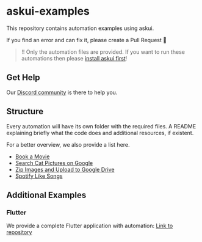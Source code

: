 # askui-examples

This repository contains automation examples using askui.

If you find an error and can fix it, please create a Pull Request 🥰

> ‼️ Only the automation files are provided. If you want to run these automations then please [install askui first](https://docs.askui.com/docs/general/Getting%20Started/getting-started)!

## Get Help
Our [Discord community](https://discord.gg/KFYJ5xuyBA) is there to help you.

## Structure
Every automation will have its own folder with the required files. A README explaining briefly what the code does and additional resources, if existent.

For a better overview, we also provide a list here.

* [Book a Movie](book-a-movie)
* [Search Cat Pictures on Google](search-cat-pictures)
* [Zip Images and Upload to Google Drive](zip-images-upload-google-drive)
* [Spotify Like Songs](spotify-like-songs)

<!--- * [Coming soon! Search on AirBnB](search-airbnb) --->
<!--- * [Coming soon! 2 Factor Authentication with Android device on GitHub](2-factor-authentication-android-github) --->

## Additional Examples

### Flutter
We provide a complete Flutter application with automation: [Link to repository](https://github.com/askui/flutter-example-automation)
